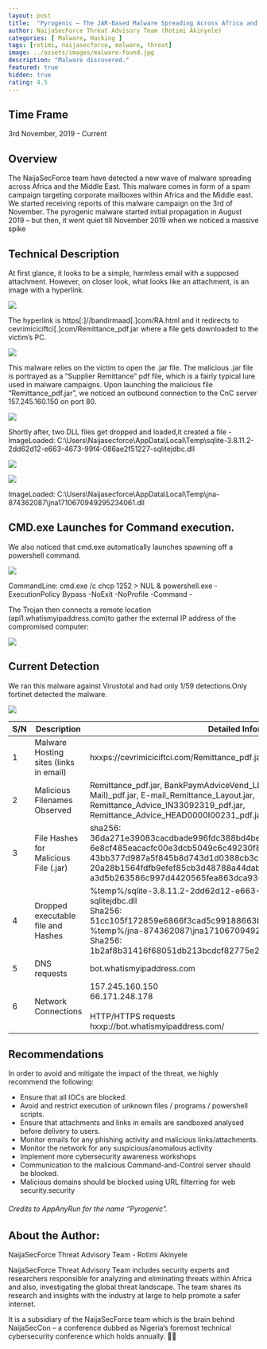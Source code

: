 ```yaml
---
layout: post
title:  "Pyrogenic – The JAR-Based Malware Spreading Across Africa and the Middle East ."
author: NaijaSecForce Threat Advisory Team (Rotimi Akinyele)
categories: [ Malware, Hacking ]
tags: [rotimi, naijasecforce, malware, threat]
image: ../assets/images/malware-found.jpg
description: "Malware discovered."
featured: true
hidden: true
rating: 4.5
---
```


## Time Frame
3rd November, 2019 - Current

## Overview
The NaijaSecForce team have detected a new wave of malware spreading across Africa and the Middle East. This malware comes in form of a spam campaign targeting corporate mailboxes within Africa and the Middle east.
We started receiving reports of this malware campaign on the 3rd of November. The pyrogenic malware started initial propagation in August 2019 – but then, it went quiet till November 2019 when we noticed a massive spike

## Technical Description

At first glance, it looks to be a simple, harmless email with a supposed attachment. However, on closer look, what looks like an attachment, is an image with a hyperlink.

![](../assets/images/Malware-email-recieved.png)

The hyperlink is https[:]//bandirmaad[.]com/RA.html and it redirects to cevrimiciciftci[.]com/Remittance_pdf.jar where a file gets downloaded to the victim’s PC.

![](../assets/images/malware-file.png)

This malware relies on the victim to open the .jar file. The malicious .jar file is portrayed as a “Supplier Remittance” pdf file, which is a fairly typical lure used in malware campaigns.
Upon launching the malicious file “Remittance_pdf.jar”, we noticed an outbound connection to the CnC server 157.245.160.150 on port 80.

![](../assets/images/Malware-CnC.png)

Shortly after, two DLL files get dropped and loaded,it created a file - ImageLoaded: C:\Users\Naijasecforce\AppData\Local\Temp\sqlite-3.8.11.2-2dd62d12-e663-4673-99f4-086ae2f51227-sqlitejdbc.dll

![](../assets/images/malware-dll1.png)

![](../assets/images/malware-dll2.png)

ImageLoaded: C:\Users\Naijasecforce\AppData\Local\Temp\jna-874362087\jna1710670949295234061.dll

## CMD.exe Launches for Command execution.
We also noticed that cmd.exe automatically launches spawning off a powershell command.

![](../assets/images/malware-powershell.png)

CommandLine: cmd.exe /c chcp 1252 > NUL & powershell.exe -ExecutionPolicy Bypass -NoExit -NoProfile -Command -

The Trojan then connects a remote location (api1.whatismyipaddress.com)to gather the external IP address of the compromised computer:

![](../assets/images/malware-connect.png)


## Current Detection

We ran this malware against Virustotal and had only 1/59 detections.Only fortinet detected the malware.

![](../assets/images/malware-detection.jpg)


| S/N | Description| Detailed Information |
| --- | --- | ---|
| 1 | Malware Hosting sites (links in email) | hxxps://cevrimiciciftci.com/Remittance_pdf.jar, hxxp://bandirmaad.com/RA.html |
| 2 | Malicious Filenames Observed | Remittance_pdf.jar, BankPaymAdviceVend_LLCRep.jar, Remittance_Advice(E-Mail)_pdf.jar, E-mail_Remittance_Layout.jar, Remittance_Advice_IN33092319_pdf.jar, Remittance_Advice_HEAD0000I00231_pdf.jar |
| 3 | File Hashes for Malicious File (.jar) | sha256: 36da271e39083cacdbade996fdc388bd4beef4d00e7d0780de4eb53fd31794db<br>6e8cf485eacacfc00e3dcb5049c6c49230f8f845949ef24794eb457e0a27b7fc<br>43bb377d987a5f845b8d743d1d0388cb3cbe38d9aef4569c40fb14c48fbedcc0<br>20a28b1564fdfb9efef85cb3d48788a44dab8c1ce40754a6f6c666608fe74bf7<br>a3d5b263586c997d4420565fea863dca93697b1587e6e72fce36b96a8e55ae27<br> |
| 4 | Dropped executable file and Hashes | %temp%/sqlite-3.8.11.2-2dd62d12-e663-4673-99f4-086ae2f51227-sqlitejdbc.dll<br>Sha256: 51cc105f172859e6866f3cad5c99188663be503cd4bb618c946b0c83faabf0b8<br>%temp%/jna-874362087\jna1710670949295234061.dll<br>Sha256: 1b2af8b31416f68051db213bcdcf82775e29191b6d069c327988e02e654030ad<br> |
| 5 | DNS requests | bot.whatismyipaddress.com |
| 6 | Network Connections | 157.245.160.150<br>66.171.248.178<br><br>HTTP/HTTPS requests<br>hxxp://bot.whatismyipaddress.com/ |




## Recommendations
In order to avoid and mitigate the impact of the threat, we highly recommend the following:
* Ensure that all IOCs are blocked.
* Avoid and restrict execution of unknown files / programs / powershell scripts.
* Ensure that attachments and links in emails are sandboxed analysed before delivery to users.
* Monitor emails for any phishing activity and malicious links/attachments.
* Monitor the network for any suspicious/anomalous activity
* Implement more cybersecurity awareness workshops
* Communication to the malicious Command-and-Control server should be blocked.
* Malicious domains should be blocked using URL filterring for web security.security

###### Credits to AppAnyRun for the name “Pyrogenic”.

## About the Author:

NaijaSecForce Threat Advisory Team - Rotimi Akinyele 

NaijaSecForce Threat Advisory Team includes security experts and researchers responsible for analyzing and eliminating threats within Africa and also, investigating the global threat landscape. The team shares its research and insights with the industry at large to help promote a safer internet. 

It is a subsidiary of the NaijaSecForce team which is the brain behind NaijaSecCon – a conference dubbed as Nigeria’s foremost technical cybersecurity conference which holds annually. 

